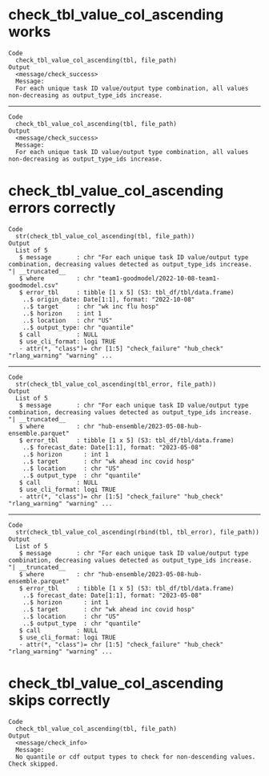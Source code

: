 # check_tbl_value_col_ascending works

    Code
      check_tbl_value_col_ascending(tbl, file_path)
    Output
      <message/check_success>
      Message:
      For each unique task ID value/output type combination, all values non-decreasing as output_type_ids increase.

---

    Code
      check_tbl_value_col_ascending(tbl, file_path)
    Output
      <message/check_success>
      Message:
      For each unique task ID value/output type combination, all values non-decreasing as output_type_ids increase.

# check_tbl_value_col_ascending errors correctly

    Code
      str(check_tbl_value_col_ascending(tbl, file_path))
    Output
      List of 5
       $ message       : chr "For each unique task ID value/output type combination, decreasing values detected as output_type_ids increase. "| __truncated__
       $ where         : chr "team1-goodmodel/2022-10-08-team1-goodmodel.csv"
       $ error_tbl     : tibble [1 x 5] (S3: tbl_df/tbl/data.frame)
        ..$ origin_date: Date[1:1], format: "2022-10-08"
        ..$ target     : chr "wk inc flu hosp"
        ..$ horizon    : int 1
        ..$ location   : chr "US"
        ..$ output_type: chr "quantile"
       $ call          : NULL
       $ use_cli_format: logi TRUE
       - attr(*, "class")= chr [1:5] "check_failure" "hub_check" "rlang_warning" "warning" ...

---

    Code
      str(check_tbl_value_col_ascending(tbl_error, file_path))
    Output
      List of 5
       $ message       : chr "For each unique task ID value/output type combination, decreasing values detected as output_type_ids increase. "| __truncated__
       $ where         : chr "hub-ensemble/2023-05-08-hub-ensemble.parquet"
       $ error_tbl     : tibble [1 x 5] (S3: tbl_df/tbl/data.frame)
        ..$ forecast_date: Date[1:1], format: "2023-05-08"
        ..$ horizon      : int 1
        ..$ target       : chr "wk ahead inc covid hosp"
        ..$ location     : chr "US"
        ..$ output_type  : chr "quantile"
       $ call          : NULL
       $ use_cli_format: logi TRUE
       - attr(*, "class")= chr [1:5] "check_failure" "hub_check" "rlang_warning" "warning" ...

---

    Code
      str(check_tbl_value_col_ascending(rbind(tbl, tbl_error), file_path))
    Output
      List of 5
       $ message       : chr "For each unique task ID value/output type combination, decreasing values detected as output_type_ids increase. "| __truncated__
       $ where         : chr "hub-ensemble/2023-05-08-hub-ensemble.parquet"
       $ error_tbl     : tibble [1 x 5] (S3: tbl_df/tbl/data.frame)
        ..$ forecast_date: Date[1:1], format: "2023-05-08"
        ..$ horizon      : int 1
        ..$ target       : chr "wk ahead inc covid hosp"
        ..$ location     : chr "US"
        ..$ output_type  : chr "quantile"
       $ call          : NULL
       $ use_cli_format: logi TRUE
       - attr(*, "class")= chr [1:5] "check_failure" "hub_check" "rlang_warning" "warning" ...

# check_tbl_value_col_ascending skips correctly

    Code
      check_tbl_value_col_ascending(tbl, file_path)
    Output
      <message/check_info>
      Message:
      No quantile or cdf output types to check for non-descending values. Check skipped.

